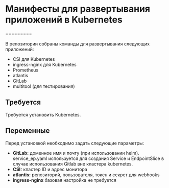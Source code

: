 # Манифесты для развертывания приложений в Kubernetes 
=========

В репозитории собраны команды для развертывания следующих приложений:
* CSI для Kubernetes
* ingress-nginx для Kubernetes
* Prometheus
* atlantis
* GitLab
* multitool (для тестирования)


Требуется
-----------

Требуется установить Kubernetes.


Переменные
-----------

Перед установкой необходимо задать следующие параметры:
- **GitLab:** доменное имя и почту (при использовании helm). service_ep.yaml используется для создания Service и EndpointSlice в случае использования Gitlab вне кластера kubernetes.
- **CSI:** кластер ID и адрес монитора
- **atlantis:** репозиторий, пользователя, токен и секрет для webhooks
- **ingress-nginx** базовая настройка не требуется
